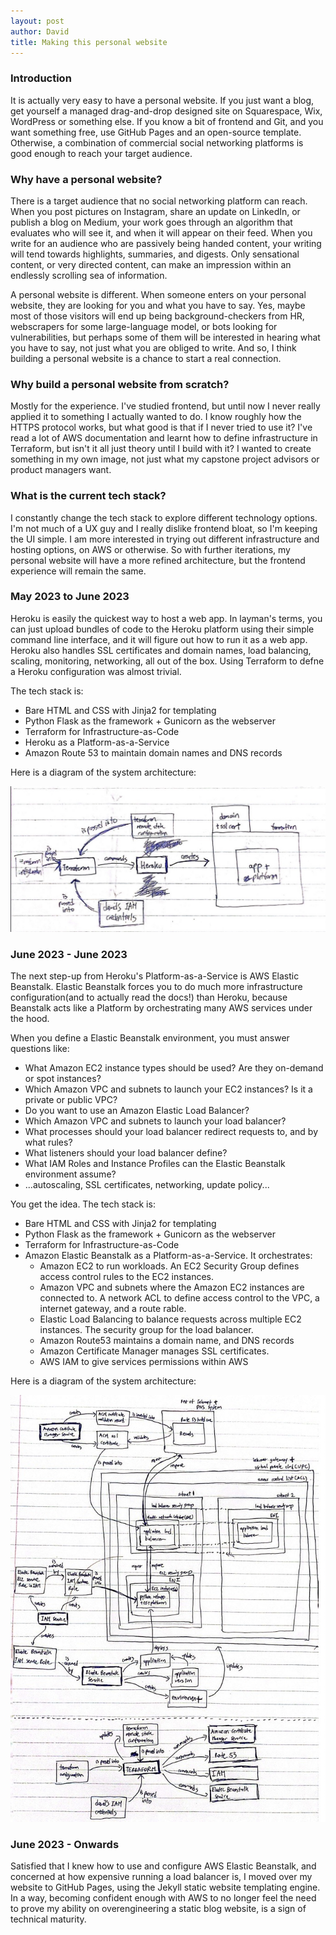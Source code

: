 ```yaml
---
layout: post
author: David
title: Making this personal website
---
```


### Introduction

It is actually very easy to have a personal website. If you 
just want a blog, get yourself a managed drag-and-drop designed
site on Squarespace, Wix, WordPress or something else. 
If you know a bit of frontend and Git, and you want something free, 
use GitHub Pages and an open-source template. 
Otherwise, a combination of commercial social networking platforms
is good enough to reach your target audience.

### Why have a personal website?

There is a target audience that no social networking platform can reach. 
When you post pictures on Instagram, share an update on LinkedIn, 
or publish a blog on Medium, your work goes through an algorithm 
that evaluates who will see it, and when it will appear on their feed. 
When you write for an audience who are passively being handed content, your writing 
will tend towards highlights, summaries, and digests. Only sensational content, 
or very directed content, can make an impression within 
an endlessly scrolling sea of information. 

A personal website is different. When someone enters on your personal website, 
they are looking for you and what you have to say. Yes, maybe most of those visitors 
will end up being background-checkers from HR, webscrapers for some large-language model, 
or bots looking for vulnerabilities, but perhaps some of them will be interested in 
hearing what you have to say, not just what you are obliged to write. And so, I think 
building a personal website is a chance to start a real connection.

### Why build a personal website from scratch?

Mostly for the experience. I've studied frontend, but until now I never 
really applied it to something I actually wanted to do. I know roughly how the 
HTTPS protocol works, but what good is that if I never tried to use it? I've read 
a lot of AWS documentation and learnt how to define infrastructure in Terraform, 
but isn't it all just theory until I build with it? I wanted to create something 
in my own image, not just what my capstone project advisors or product managers want.

### What is the current tech stack?

I constantly change the tech stack to explore different technology options. I'm not 
much of a UX guy and I really dislike frontend bloat, so I'm keeping the UI simple. 
I am more interested in trying out different infrastructure and hosting options, on 
AWS or otherwise. So with further iterations, my personal website will have a more 
refined architecture, but the frontend experience will remain the same.

### May 2023 to June 2023

Heroku is easily the quickest way to host a web app. In layman's terms, you 
can just upload bundles of code to the Heroku platform using their simple command 
line interface, and it will figure out how to run it as a web app. Heroku also 
handles SSL certificates and domain names, load balancing, scaling, monitoring, networking, 
all out of the box. Using Terraform to defne a Heroku configuration was almost trivial.

The tech stack is:
- Bare HTML and CSS with Jinja2 for templating
- Python Flask as the framework + Gunicorn as the webserver
- Terraform for Infrastructure-as-Code
- Heroku as a Platform-as-a-Service
- Amazon Route 53 to maintain domain names and DNS records

Here is a diagram of the system architecture:

![Heroku Diagram](/assets/img/heroku_diagram.jpeg)

### June 2023 - June 2023

The next step-up from Heroku's Platform-as-a-Service is AWS Elastic Beanstalk.
Elastic Beanstalk forces you to do much more infrastructure configuration(and to actually 
read the docs!) than Heroku, because Beanstalk acts like a Platform by orchestrating many 
AWS services under the hood. 

When you define a Elastic Beanstalk environment, you must answer questions like:
- What Amazon EC2 instance types should be used? Are they on-demand or spot instances?
- Which Amazon VPC and subnets to launch your EC2 instances? Is it a private or public VPC?
- Do you want to use an Amazon Elastic Load Balancer?
- Which Amazon VPC and subnets to launch your load balancer?
- What processes should your load balancer redirect requests to, and by what rules?
- What listeners should your load balancer define?
- What IAM Roles and Instance Profiles can the Elastic Beanstalk environment assume?
- ...autoscaling, SSL certificates, networking, update policy...

You get the idea. The tech stack is:
- Bare HTML and CSS with Jinja2 for templating</li>
- Python Flask as the framework + Gunicorn as the webserver</li>
- Terraform for Infrastructure-as-Code
- Amazon Elastic Beanstalk as a Platform-as-a-Service. It orchestrates:
    * Amazon EC2 to run workloads. An EC2 Security Group defines access control rules to the EC2 instances.
    * Amazon VPC and subnets where the Amazon EC2 instances are connected to. A network ACL to define access 
    control to the VPC, a internet gateway, and a route rable.
    * Elastic Load Balancing to balance requests across multiple EC2 instances. The security group for the load balancer.
    * Amazon Route53 maintains a domain name, and DNS records
    * Amazon Certificate Manager manages SSL certificates.
    * AWS IAM to give services permissions within AWS

Here is a diagram of the system architecture:

![Elastic Beanstalk Diagram](/assets/img/eb_diagram.jpeg)


### June 2023 - Onwards

Satisfied that I knew how to use and configure AWS Elastic Beanstalk, and concerned at how expensive running a 
load balancer is, I moved over my website to GitHub Pages, using the Jekyll static website templating engine. In a way,
becoming confident enough with AWS to no longer feel the need to prove my ability on overengineering a static blog 
website, is a sign of technical maturity.

